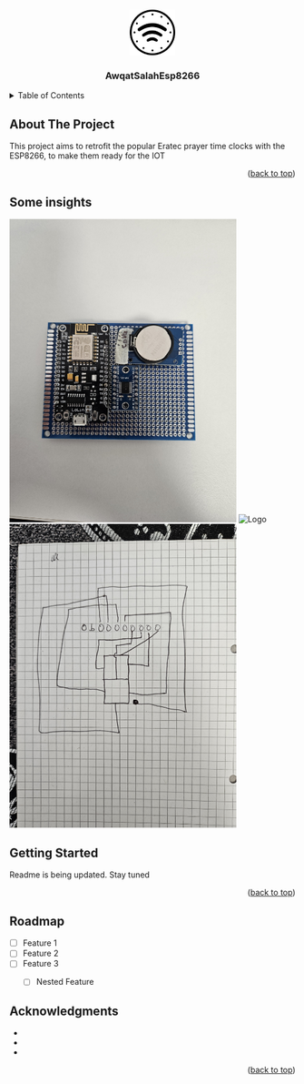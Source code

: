 <a name="readme-top"></a>

<!-- PROJECT LOGO -->
<br />
<div align="center">
  <a href="https://github.com/esrfkos/AwqatSalahEsp8266">
    <img src="https://github.com/esrfkos/AwqatSalahEsp8266/blob/main/resources/awslh_logo.png" alt="Logo" width="80" height="80">
  </a>

<h3 align="center">AwqatSalahEsp8266</h3>

</div>



<!-- TABLE OF CONTENTS -->
<details>
  <summary>Table of Contents</summary>
  <ol>
    <li>
      <a href="#about-the-project">About The Project</a>
      <ul>
        <li><a href="#built-with">Built With</a></li>
      </ul>
    </li>
    <li>
      <a href="#getting-started">Getting Started</a>
      <ul>
        <li><a href="#prerequisites">Prerequisites</a></li>
        <li><a href="#installation">Installation</a></li>
      </ul>
    </li>
    <li><a href="#roadmap">Roadmap</a></li>
  </ol>
</details>



<!-- ABOUT THE PROJECT -->
## About The Project

This project aims to retrofit the popular Eratec prayer time clocks with the ESP8266, to make them ready for the IOT

<p align="right">(<a href="#readme-top">back to top</a>)</p>


## Some insights

<img src="https://github.com/esrfkos/AwqatSalahEsp8266/blob/main/resources/20230316_164319.jpg" alt="Logo" width="400" >

<img src="https://github.com/esrfkos/AwqatSalahEsp8266/blob/main/resources/20230316_164331.jpg" alt="Logo" width="400" >

<img src="https://github.com/esrfkos/AwqatSalahEsp8266/blob/main/resources/20230316_164444.jpg" alt="Logo" width="400" >
<!-- GETTING STARTED -->

## Getting Started

Readme is being updated. Stay tuned



<p align="right">(<a href="#readme-top">back to top</a>)</p>



<!-- ROADMAP -->
## Roadmap

- [ ] Feature 1
- [ ] Feature 2
- [ ] Feature 3
    - [ ] Nested Feature


<!-- ACKNOWLEDGMENTS -->
## Acknowledgments

* []()
* []()
* []()

<p align="right">(<a href="#readme-top">back to top</a>)</p>
